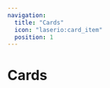 ```yaml
---
navigation:
  title: "Cards"
  icon: "laserio:card_item"
  position: 1
---
```


# Cards

<SubPages />